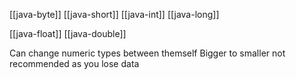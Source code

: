 [[java-byte]]
[[java-short]]
[[java-int]]
[[java-long]]

[[java-float]]
[[java-double]]

Can change numeric types between themself
Bigger to smaller not recommended as you lose data